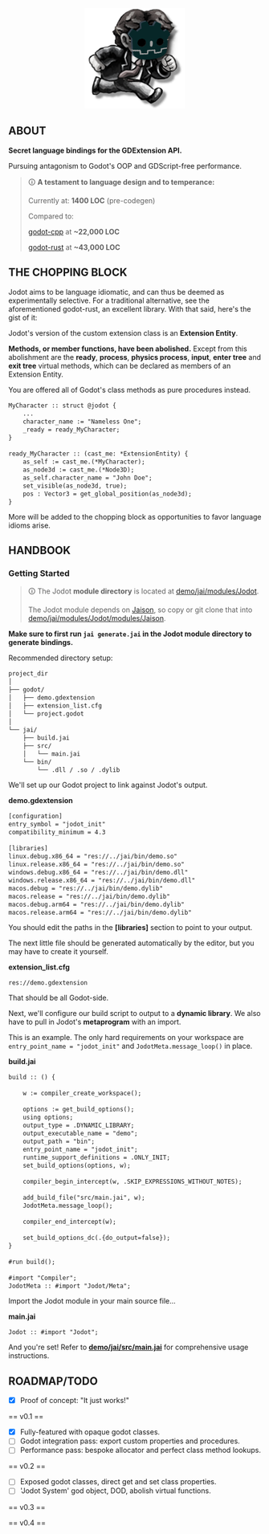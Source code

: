 <p align="center">
<img src="demo/godot/icon.png" alt="logo" width="200"/>
</p>

## ABOUT
**Secret language bindings for the GDExtension API.**

Pursuing antagonism to Godot's OOP and GDScript-free performance.

> 🛈 **A testament to language design and to temperance:**
>
> Currently at: **1400 LOC** (pre-codegen)
>
> Compared to:
>
> [godot-cpp](https://github.com/godotengine/godot-cpp) at **~22,000 LOC**
> 
> [godot-rust](https://github.com/godot-rust/gdext) at **~43,000 LOC**

## THE CHOPPING BLOCK

Jodot aims to be language idiomatic, and can thus be deemed as experimentally selective. For a traditional alternative, see the aforementioned godot-rust, an excellent library. With that said, here's the gist of it:

Jodot's version of the custom extension class is an **Extension Entity**.

**Methods, or member functions, have been abolished.** Except from this abolishment are the **ready**, **process**, **physics process**, **input**, **enter tree** and **exit tree** virtual methods, which can be declared as members of an Extension Entity.

You are offered all of Godot's class methods as pure procedures instead.

```jai
MyCharacter :: struct @jodot {
    ...
    character_name := "Nameless One";
    _ready = ready_MyCharacter;
}

ready_MyCharacter :: (cast_me: *ExtensionEntity) {
    as_self := cast_me.(*MyCharacter);
    as_node3d := cast_me.(*Node3D);
    as_self.character_name = "John Doe";
    set_visible(as_node3d, true);
    pos : Vector3 = get_global_position(as_node3d);
}
```

More will be added to the chopping block as opportunities to favor language idioms arise.

## HANDBOOK
### Getting Started
> 🛈 The Jodot **module directory** is located at [demo/jai/modules/Jodot](demo/jai/modules/Jodot).
>
> The Jodot module depends on [Jaison](https://github.com/rluba/jaison), so copy or git clone that into [demo/jai/modules/Jodot/modules/Jaison](demo/jai/modules/Jodot/modules/Jaison).

**Make sure to first run `jai generate.jai` in the Jodot module directory to generate bindings.**

Recommended directory setup:
```
project_dir
│
├── godot/
│   ├── demo.gdextension
│   ├── extension_list.cfg
│   └── project.godot
│
└── jai/
    ├── build.jai
    ├── src/
    │   └── main.jai
    └── bin/
        └── .dll / .so / .dylib
```
We'll set up our Godot project to link against Jodot's output.

**demo.gdextension**
```
[configuration]
entry_symbol = "jodot_init"
compatibility_minimum = 4.3

[libraries]
linux.debug.x86_64 = "res://../jai/bin/demo.so"
linux.release.x86_64 = "res://../jai/bin/demo.so"
windows.debug.x86_64 = "res://../jai/bin/demo.dll"
windows.release.x86_64 = "res://../jai/bin/demo.dll"
macos.debug = "res://../jai/bin/demo.dylib"
macos.release = "res://../jai/bin/demo.dylib"
macos.debug.arm64 = "res://../jai/bin/demo.dylib"
macos.release.arm64 = "res://../jai/bin/demo.dylib"
```
You should edit the paths in the **[libraries]** section to point to your output.

The next little file should be generated automatically by the editor, but you may have to create it yourself.

**extension_list.cfg**
```
res://demo.gdextension
```
That should be all Godot-side. 

Next, we'll configure our build script to output to a **dynamic library**. We also have to pull in Jodot's **metaprogram** with an import.

This is an example. The only hard requirements on your workspace are `entry_point_name = "jodot_init"` and `JodotMeta.message_loop()` in place.

**build.jai**
```jai
build :: () {

    w := compiler_create_workspace();

    options := get_build_options();
    using options;
    output_type = .DYNAMIC_LIBRARY;
    output_executable_name = "demo";
    output_path = "bin";
    entry_point_name = "jodot_init";
    runtime_support_definitions = .ONLY_INIT;
    set_build_options(options, w);

    compiler_begin_intercept(w, .SKIP_EXPRESSIONS_WITHOUT_NOTES);

    add_build_file("src/main.jai", w);
    JodotMeta.message_loop();

    compiler_end_intercept(w);

    set_build_options_dc(.{do_output=false});
}

#run build();

#import "Compiler";
JodotMeta :: #import "Jodot/Meta";
```

Import the Jodot module in your main source file...

**main.jai**
```jai
Jodot :: #import "Jodot";
```
And you're set! Refer to [**demo/jai/src/main.jai**](https://github.com/paylanon/Jodot/blob/main/demo/jai/src/main.jai) for comprehensive usage instructions.

## ROADMAP/TODO

- [x] Proof of concept: "It just works!"

== v0.1 ==

- [x] Fully-featured with opaque godot classes.
- [ ] Godot integration pass: export custom properties and procedures.
- [ ] Performance pass: bespoke allocator and perfect class method lookups.

== v0.2 ==

- [ ] Exposed godot classes, direct get and set class properties.
- [ ] 'Jodot System' god object, DOD, abolish virtual functions.

== v0.3 ==

== v0.4 ==
